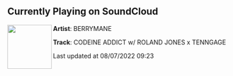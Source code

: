 ## Currently Playing on SoundCloud

[<img align="left" width="100" src="https://i1.sndcdn.com/artworks-Ef71ZKRDJAryzaKv-bnaPYw-t500x500.jpg">](https://soundcloud.com/berrymane/codeine-addict-w-roland-jones-x-tenngage)

**Artist**: BERRYMANE 

**Track**: CODEINE ADDICT w/ ROLAND JONES x TENNGAGE

Last updated at 08/07/2022 09:23
